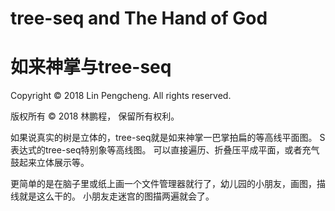 # tree-seq and The Hand of God
# 如来神掌与tree-seq

Copyright © 2018 Lin Pengcheng. All rights reserved.

版权所有 © 2018 林鹏程， 保留所有权利。

如果说真实的树是立体的，tree-seq就是如来神掌一巴掌拍扁的等高线平面图。
S表达式的tree-seq特别象等高线图。
可以直接遍历、折叠压平成平面，或者充气鼓起来立体展示等。

更简单的是在脑子里或纸上画一个文件管理器就行了，幼儿园的小朋友，画图，描线就是这么干的。
小朋友走迷宫的图描两遍就会了。
